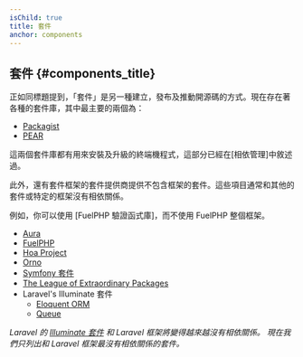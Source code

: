```yaml
---
isChild: true
title: 套件
anchor: components
---
```


## 套件 {#components_title}

正如同標題提到，「套件」是另一種建立，發布及推動開源碼的方式。現在存在著各種的套件庫，其中最主要的兩個為：

* [Packagist](/#composer_and_packagist)
* [PEAR](/#pear)

這兩個套件庫都有用來安裝及升級的終端機程式，這部分已經在[相依管理]中敘述過。

此外，還有套件框架的套件提供商提供不包含框架的套件。這些項目通常和其他的套件或特定的框架沒有相依關係。

例如，你可以使用 [FuelPHP 驗證函式庫]，而不使用 FuelPHP 整個框架。

  [Dependency Management]: /#dependency_management
  [FuelPHP Validation package]: https://github.com/fuelphp/validation

* [Aura](http://auraphp.github.com/)
* [FuelPHP](https://github.com/fuelphp)
* [Hoa Project](https://github.com/hoaproject)
* [Orno](https://github.com/orno)
* [Symfony 套件](http://symfony.com/doc/current/components/index.html)
* [The League of Extraordinary Packages](http://thephpleague.com/)
* Laravel's Illuminate 套件
    * [Eloquent ORM](https://github.com/illuminate/database)
    * [Queue](https://github.com/illuminate/queue)

_Laravel 的 [Illuminate 套件](https://github.com/illuminate) 和 Laravel 框架將變得越來越沒有相依關係。
現在我們只列出和 Laravel 框架最沒有相依關係的套件。_
